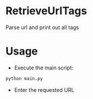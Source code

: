 # RetrieveUrlTags
Parse url and print out all tags

# Usage
* Execute the main script:
```coffeescript
python main.py
```
* Enter the requested URL
